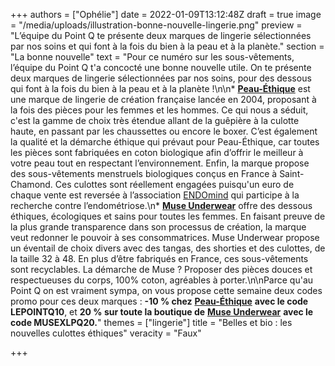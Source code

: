 +++
authors = ["Ophélie"]
date = 2022-01-09T13:12:48Z
draft = true
image = "/media/uploads/illustration-bonne-nouvelle-lingerie.png"
preview = "L’équipe du Point Q te présente deux marques de lingerie sélectionnées par nos soins et qui font à la fois du bien à la peau et à la planète."
section = "La bonne nouvelle"
text = "Pour ce numéro sur les sous-vêtements, l’équipe du Point Q t'a concocté une bonne nouvelle utile. On te présente deux marques de lingerie sélectionnées par nos soins, pour des dessous qui font à la fois du bien à la peau et à la planète !\n\n* [**Peau-Éthique**](https://www.peau-ethique.com/) est une marque de lingerie de création française lancée en 2004, proposant à la fois des pièces pour les femmes et les hommes. Ce qui nous a séduit, c'est la gamme de choix très étendue allant de la guêpière à la culotte haute, en passant par les chaussettes ou encore le boxer. C’est également la qualité et la démarche éthique qui prévaut pour Peau-Éthique, car toutes les pièces sont fabriquées en coton biologique afin d’offrir le meilleur à votre peau tout en respectant l’environnement. Enfin, la marque propose des sous-vêtements menstruels biologiques conçus en France à Saint-Chamond. Ces culottes sont réellement engagées puisqu'un euro de chaque vente est reversée à l’association [ENDOmind](https://www.endomind.org/) qui participe à la recherche contre l’endométriose.\n* [**Muse Underwear**](https://museunderwear.com) offre des dessous éthiques, écologiques et sains pour toutes les femmes. En faisant preuve de la plus grande transparence dans son processus de création, la marque veut redonner le pouvoir à ses consommatrices. Muse Underwear propose un éventail de choix divers avec des tangas, des shorties et des culottes, de la taille 32 à 48. En plus d’être fabriqués en France, ces sous-vêtements sont recyclables. La démarche de Muse ? Proposer des pièces douces et respectueuses du corps, 100% coton, agréables à porter.\n\nParce qu'au Point Q on est vraiment sympa, on vous propose cette semaine deux codes promo pour ces deux marques : **-10 % chez** [**Peau-Éthique**](https://www.peau-ethique.com/) **avec le code LEPOINTQ10**, et **20 % sur toute la boutique de** [**Muse Underwear**](https://museunderwear.com) **avec le code MUSEXLPQ20.**"
themes = ["lingerie"]
title = "Belles et bio : les nouvelles culottes éthiques"
veracity = "Faux"

+++
